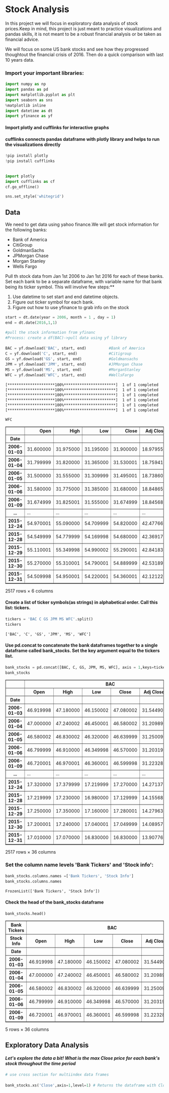 # Stock Analysis

In this project we will focus in exploratory data analysis of stock prices.Keep in mind, this project is just meant to practice visualizations and pandas skills, it is not meant to be a robust financial analysis or be taken as financial advice.


We will focus on some US bank stocks and see how they progressed thoughtout the financial crisis of 2016. Then do a quick comparison with last 10 years data.

### Import your important libraries:


```python
import numpy as np
import pandas as pd 
import matplotlib.pyplot as plt
import seaborn as sns
%matplotlib inline
import datetime as dt
import yfinance as yf


```

#### Import plotly and cufflinks for  interactive graphs
#### cufflinks connects pandas dataframe  with plotly library and helps to run the visualizations directly


```python
!pip install plotly
!pip install cufflinks
```



```python

import plotly 
import cufflinks as cf
cf.go_offline()
```


```python
sns.set_style('whitegrid')
```



## Data

We need to get data using yahoo finance.We will get stock information for the following banks:

- Bank of America
- CitiGroup
- GoldmanSachs
- JPMorgan Chase
- Morgan Stanley
- Wells Fargo

Pull th stock data from Jan 1st 2006 to Jan 1st 2016 for each of these banks. Set each bank to be a separate dataframe, with variable name for that bank being its ticker symbol. This will involve few steps:**

1. Use datetime to set start and end datetime objects.
2. Figure out ticker symbol for each bank.
3. Figure out how to use yfinance to grab info on the stock


```python
start = dt.date(year = 2006, month = 1 , day = 1)
end = dt.date(2016,1,1)
```


```python
#pull the stock information from yfinanc
#Process: create a df(BAC)->pull data using yf library

BAC = yf.download('BAC', start, end)          #Bank of America
C = yf.download('C', start, end)              #Citigroup
GS = yf.download('GS', start, end)            #Goldmansachs
JPM = yf.download('JPM', start, end)          #JPMorgan Chase
MS = yf.download('MS', start, end)            #MorganStanley
WFC = yf.download('WFC', start, end)          #WellsFargo
```

    [*********************100%***********************]  1 of 1 completed
    [*********************100%***********************]  1 of 1 completed
    [*********************100%***********************]  1 of 1 completed
    [*********************100%***********************]  1 of 1 completed
    [*********************100%***********************]  1 of 1 completed
    [*********************100%***********************]  1 of 1 completed



```python
WFC
```




<div>


<table border="1" class="dataframe">
  <thead>
    <tr style="text-align: right;">
      <th></th>
      <th>Open</th>
      <th>High</th>
      <th>Low</th>
      <th>Close</th>
      <th>Adj Close</th>
      <th>Volume</th>
    </tr>
    <tr>
      <th>Date</th>
      <th></th>
      <th></th>
      <th></th>
      <th></th>
      <th></th>
      <th></th>
    </tr>
  </thead>
  <tbody>
    <tr>
      <th>2006-01-03</th>
      <td>31.600000</td>
      <td>31.975000</td>
      <td>31.195000</td>
      <td>31.900000</td>
      <td>18.979551</td>
      <td>11016400</td>
    </tr>
    <tr>
      <th>2006-01-04</th>
      <td>31.799999</td>
      <td>31.820000</td>
      <td>31.365000</td>
      <td>31.530001</td>
      <td>18.759415</td>
      <td>10870000</td>
    </tr>
    <tr>
      <th>2006-01-05</th>
      <td>31.500000</td>
      <td>31.555000</td>
      <td>31.309999</td>
      <td>31.495001</td>
      <td>18.738600</td>
      <td>10158000</td>
    </tr>
    <tr>
      <th>2006-01-06</th>
      <td>31.580000</td>
      <td>31.775000</td>
      <td>31.385000</td>
      <td>31.680000</td>
      <td>18.848658</td>
      <td>8403800</td>
    </tr>
    <tr>
      <th>2006-01-09</th>
      <td>31.674999</td>
      <td>31.825001</td>
      <td>31.555000</td>
      <td>31.674999</td>
      <td>18.845688</td>
      <td>5619600</td>
    </tr>
    <tr>
      <th>...</th>
      <td>...</td>
      <td>...</td>
      <td>...</td>
      <td>...</td>
      <td>...</td>
      <td>...</td>
    </tr>
    <tr>
      <th>2015-12-24</th>
      <td>54.970001</td>
      <td>55.090000</td>
      <td>54.709999</td>
      <td>54.820000</td>
      <td>42.477665</td>
      <td>4999400</td>
    </tr>
    <tr>
      <th>2015-12-28</th>
      <td>54.549999</td>
      <td>54.779999</td>
      <td>54.169998</td>
      <td>54.680000</td>
      <td>42.369175</td>
      <td>8288800</td>
    </tr>
    <tr>
      <th>2015-12-29</th>
      <td>55.110001</td>
      <td>55.349998</td>
      <td>54.990002</td>
      <td>55.290001</td>
      <td>42.841831</td>
      <td>7894900</td>
    </tr>
    <tr>
      <th>2015-12-30</th>
      <td>55.270000</td>
      <td>55.310001</td>
      <td>54.790001</td>
      <td>54.889999</td>
      <td>42.531898</td>
      <td>8016900</td>
    </tr>
    <tr>
      <th>2015-12-31</th>
      <td>54.509998</td>
      <td>54.950001</td>
      <td>54.220001</td>
      <td>54.360001</td>
      <td>42.121220</td>
      <td>10929800</td>
    </tr>
  </tbody>
</table>
<p>2517 rows × 6 columns</p>
</div>



#### Create a list of ticker symbols(as strings) in alphabetical order. Call this list: tickers.


```python
tickers = 'BAC C GS JPM MS WFC'.split()
tickers
```




    ['BAC', 'C', 'GS', 'JPM', 'MS', 'WFC']



#### Use pd.concat to concatenate the bank dataframes together to a single dataframe called bank_stocks. Set the key argument equal to the tickers list.


```python
bank_stocks = pd.concat([BAC, C, GS, JPM, MS, WFC], axis = 1,keys=tickers)
bank_stocks
```




<div>

<table border="1" class="dataframe">
  <thead>
    <tr>
      <th></th>
      <th colspan="6" halign="left">BAC</th>
      <th colspan="4" halign="left">C</th>
      <th>...</th>
      <th colspan="4" halign="left">MS</th>
      <th colspan="6" halign="left">WFC</th>
    </tr>
    <tr>
      <th></th>
      <th>Open</th>
      <th>High</th>
      <th>Low</th>
      <th>Close</th>
      <th>Adj Close</th>
      <th>Volume</th>
      <th>Open</th>
      <th>High</th>
      <th>Low</th>
      <th>Close</th>
      <th>...</th>
      <th>Low</th>
      <th>Close</th>
      <th>Adj Close</th>
      <th>Volume</th>
      <th>Open</th>
      <th>High</th>
      <th>Low</th>
      <th>Close</th>
      <th>Adj Close</th>
      <th>Volume</th>
    </tr>
    <tr>
      <th>Date</th>
      <th></th>
      <th></th>
      <th></th>
      <th></th>
      <th></th>
      <th></th>
      <th></th>
      <th></th>
      <th></th>
      <th></th>
      <th></th>
      <th></th>
      <th></th>
      <th></th>
      <th></th>
      <th></th>
      <th></th>
      <th></th>
      <th></th>
      <th></th>
      <th></th>
    </tr>
  </thead>
  <tbody>
    <tr>
      <th>2006-01-03</th>
      <td>46.919998</td>
      <td>47.180000</td>
      <td>46.150002</td>
      <td>47.080002</td>
      <td>31.544905</td>
      <td>16296700</td>
      <td>490.000000</td>
      <td>493.799988</td>
      <td>481.100006</td>
      <td>492.899994</td>
      <td>...</td>
      <td>56.740002</td>
      <td>58.310001</td>
      <td>32.661312</td>
      <td>5377000</td>
      <td>31.600000</td>
      <td>31.975000</td>
      <td>31.195000</td>
      <td>31.900000</td>
      <td>18.979551</td>
      <td>11016400</td>
    </tr>
    <tr>
      <th>2006-01-04</th>
      <td>47.000000</td>
      <td>47.240002</td>
      <td>46.450001</td>
      <td>46.580002</td>
      <td>31.209898</td>
      <td>17757900</td>
      <td>488.600006</td>
      <td>491.000000</td>
      <td>483.500000</td>
      <td>483.799988</td>
      <td>...</td>
      <td>58.349998</td>
      <td>58.349998</td>
      <td>32.683727</td>
      <td>7977800</td>
      <td>31.799999</td>
      <td>31.820000</td>
      <td>31.365000</td>
      <td>31.530001</td>
      <td>18.759415</td>
      <td>10870000</td>
    </tr>
    <tr>
      <th>2006-01-05</th>
      <td>46.580002</td>
      <td>46.830002</td>
      <td>46.320000</td>
      <td>46.639999</td>
      <td>31.250097</td>
      <td>14970700</td>
      <td>484.399994</td>
      <td>487.799988</td>
      <td>484.000000</td>
      <td>486.200012</td>
      <td>...</td>
      <td>58.020000</td>
      <td>58.509998</td>
      <td>32.773338</td>
      <td>5778000</td>
      <td>31.500000</td>
      <td>31.555000</td>
      <td>31.309999</td>
      <td>31.495001</td>
      <td>18.738600</td>
      <td>10158000</td>
    </tr>
    <tr>
      <th>2006-01-06</th>
      <td>46.799999</td>
      <td>46.910000</td>
      <td>46.349998</td>
      <td>46.570000</td>
      <td>31.203197</td>
      <td>12599800</td>
      <td>488.799988</td>
      <td>489.000000</td>
      <td>482.000000</td>
      <td>486.200012</td>
      <td>...</td>
      <td>58.049999</td>
      <td>58.570000</td>
      <td>32.806950</td>
      <td>6889800</td>
      <td>31.580000</td>
      <td>31.775000</td>
      <td>31.385000</td>
      <td>31.680000</td>
      <td>18.848658</td>
      <td>8403800</td>
    </tr>
    <tr>
      <th>2006-01-09</th>
      <td>46.720001</td>
      <td>46.970001</td>
      <td>46.360001</td>
      <td>46.599998</td>
      <td>31.223280</td>
      <td>15619400</td>
      <td>486.000000</td>
      <td>487.399994</td>
      <td>483.000000</td>
      <td>483.899994</td>
      <td>...</td>
      <td>58.619999</td>
      <td>59.189999</td>
      <td>33.154228</td>
      <td>4144500</td>
      <td>31.674999</td>
      <td>31.825001</td>
      <td>31.555000</td>
      <td>31.674999</td>
      <td>18.845688</td>
      <td>5619600</td>
    </tr>
    <tr>
      <th>...</th>
      <td>...</td>
      <td>...</td>
      <td>...</td>
      <td>...</td>
      <td>...</td>
      <td>...</td>
      <td>...</td>
      <td>...</td>
      <td>...</td>
      <td>...</td>
      <td>...</td>
      <td>...</td>
      <td>...</td>
      <td>...</td>
      <td>...</td>
      <td>...</td>
      <td>...</td>
      <td>...</td>
      <td>...</td>
      <td>...</td>
      <td>...</td>
    </tr>
    <tr>
      <th>2015-12-24</th>
      <td>17.320000</td>
      <td>17.379999</td>
      <td>17.219999</td>
      <td>17.270000</td>
      <td>14.271372</td>
      <td>29369400</td>
      <td>52.480000</td>
      <td>52.970001</td>
      <td>52.450001</td>
      <td>52.709999</td>
      <td>...</td>
      <td>32.439999</td>
      <td>32.480000</td>
      <td>25.353054</td>
      <td>2798200</td>
      <td>54.970001</td>
      <td>55.090000</td>
      <td>54.709999</td>
      <td>54.820000</td>
      <td>42.477665</td>
      <td>4999400</td>
    </tr>
    <tr>
      <th>2015-12-28</th>
      <td>17.219999</td>
      <td>17.230000</td>
      <td>16.980000</td>
      <td>17.129999</td>
      <td>14.155680</td>
      <td>41777500</td>
      <td>52.570000</td>
      <td>52.570000</td>
      <td>51.959999</td>
      <td>52.380001</td>
      <td>...</td>
      <td>31.950001</td>
      <td>32.169998</td>
      <td>25.111073</td>
      <td>5420300</td>
      <td>54.549999</td>
      <td>54.779999</td>
      <td>54.169998</td>
      <td>54.680000</td>
      <td>42.369175</td>
      <td>8288800</td>
    </tr>
    <tr>
      <th>2015-12-29</th>
      <td>17.250000</td>
      <td>17.350000</td>
      <td>17.160000</td>
      <td>17.280001</td>
      <td>14.279634</td>
      <td>45670400</td>
      <td>52.759998</td>
      <td>53.220001</td>
      <td>52.740002</td>
      <td>52.980000</td>
      <td>...</td>
      <td>32.330002</td>
      <td>32.549999</td>
      <td>25.407690</td>
      <td>6388200</td>
      <td>55.110001</td>
      <td>55.349998</td>
      <td>54.990002</td>
      <td>55.290001</td>
      <td>42.841831</td>
      <td>7894900</td>
    </tr>
    <tr>
      <th>2015-12-30</th>
      <td>17.200001</td>
      <td>17.240000</td>
      <td>17.040001</td>
      <td>17.049999</td>
      <td>14.089570</td>
      <td>35066400</td>
      <td>52.840000</td>
      <td>52.939999</td>
      <td>52.250000</td>
      <td>52.299999</td>
      <td>...</td>
      <td>32.200001</td>
      <td>32.230000</td>
      <td>25.157906</td>
      <td>5057200</td>
      <td>55.270000</td>
      <td>55.310001</td>
      <td>54.790001</td>
      <td>54.889999</td>
      <td>42.531898</td>
      <td>8016900</td>
    </tr>
    <tr>
      <th>2015-12-31</th>
      <td>17.010000</td>
      <td>17.070000</td>
      <td>16.830000</td>
      <td>16.830000</td>
      <td>13.907768</td>
      <td>47153000</td>
      <td>52.070000</td>
      <td>52.389999</td>
      <td>51.750000</td>
      <td>51.750000</td>
      <td>...</td>
      <td>31.770000</td>
      <td>31.809999</td>
      <td>24.830067</td>
      <td>8154300</td>
      <td>54.509998</td>
      <td>54.950001</td>
      <td>54.220001</td>
      <td>54.360001</td>
      <td>42.121220</td>
      <td>10929800</td>
    </tr>
  </tbody>
</table>
<p>2517 rows × 36 columns</p>
</div>



### Set the column name levels 'Bank Tickers' and 'Stock info':


```python
bank_stocks.columns.names =['Bank Tickers', 'Stock Info']
bank_stocks.columns.names
```



    FrozenList(['Bank Tickers', 'Stock Info'])



#### Check the head of the bank_stocks dataframe


```python
bank_stocks.head()
```




<div>

<table border="1" class="dataframe">
  <thead>
    <tr>
      <th>Bank Tickers</th>
      <th colspan="6" halign="left">BAC</th>
      <th colspan="4" halign="left">C</th>
      <th>...</th>
      <th colspan="4" halign="left">MS</th>
      <th colspan="6" halign="left">WFC</th>
    </tr>
    <tr>
      <th>Stock Info</th>
      <th>Open</th>
      <th>High</th>
      <th>Low</th>
      <th>Close</th>
      <th>Adj Close</th>
      <th>Volume</th>
      <th>Open</th>
      <th>High</th>
      <th>Low</th>
      <th>Close</th>
      <th>...</th>
      <th>Low</th>
      <th>Close</th>
      <th>Adj Close</th>
      <th>Volume</th>
      <th>Open</th>
      <th>High</th>
      <th>Low</th>
      <th>Close</th>
      <th>Adj Close</th>
      <th>Volume</th>
    </tr>
    <tr>
      <th>Date</th>
      <th></th>
      <th></th>
      <th></th>
      <th></th>
      <th></th>
      <th></th>
      <th></th>
      <th></th>
      <th></th>
      <th></th>
      <th></th>
      <th></th>
      <th></th>
      <th></th>
      <th></th>
      <th></th>
      <th></th>
      <th></th>
      <th></th>
      <th></th>
      <th></th>
    </tr>
  </thead>
  <tbody>
    <tr>
      <th>2006-01-03</th>
      <td>46.919998</td>
      <td>47.180000</td>
      <td>46.150002</td>
      <td>47.080002</td>
      <td>31.544905</td>
      <td>16296700</td>
      <td>490.000000</td>
      <td>493.799988</td>
      <td>481.100006</td>
      <td>492.899994</td>
      <td>...</td>
      <td>56.740002</td>
      <td>58.310001</td>
      <td>32.661312</td>
      <td>5377000</td>
      <td>31.600000</td>
      <td>31.975000</td>
      <td>31.195000</td>
      <td>31.900000</td>
      <td>18.979551</td>
      <td>11016400</td>
    </tr>
    <tr>
      <th>2006-01-04</th>
      <td>47.000000</td>
      <td>47.240002</td>
      <td>46.450001</td>
      <td>46.580002</td>
      <td>31.209898</td>
      <td>17757900</td>
      <td>488.600006</td>
      <td>491.000000</td>
      <td>483.500000</td>
      <td>483.799988</td>
      <td>...</td>
      <td>58.349998</td>
      <td>58.349998</td>
      <td>32.683727</td>
      <td>7977800</td>
      <td>31.799999</td>
      <td>31.820000</td>
      <td>31.365000</td>
      <td>31.530001</td>
      <td>18.759415</td>
      <td>10870000</td>
    </tr>
    <tr>
      <th>2006-01-05</th>
      <td>46.580002</td>
      <td>46.830002</td>
      <td>46.320000</td>
      <td>46.639999</td>
      <td>31.250097</td>
      <td>14970700</td>
      <td>484.399994</td>
      <td>487.799988</td>
      <td>484.000000</td>
      <td>486.200012</td>
      <td>...</td>
      <td>58.020000</td>
      <td>58.509998</td>
      <td>32.773338</td>
      <td>5778000</td>
      <td>31.500000</td>
      <td>31.555000</td>
      <td>31.309999</td>
      <td>31.495001</td>
      <td>18.738600</td>
      <td>10158000</td>
    </tr>
    <tr>
      <th>2006-01-06</th>
      <td>46.799999</td>
      <td>46.910000</td>
      <td>46.349998</td>
      <td>46.570000</td>
      <td>31.203197</td>
      <td>12599800</td>
      <td>488.799988</td>
      <td>489.000000</td>
      <td>482.000000</td>
      <td>486.200012</td>
      <td>...</td>
      <td>58.049999</td>
      <td>58.570000</td>
      <td>32.806950</td>
      <td>6889800</td>
      <td>31.580000</td>
      <td>31.775000</td>
      <td>31.385000</td>
      <td>31.680000</td>
      <td>18.848658</td>
      <td>8403800</td>
    </tr>
    <tr>
      <th>2006-01-09</th>
      <td>46.720001</td>
      <td>46.970001</td>
      <td>46.360001</td>
      <td>46.599998</td>
      <td>31.223280</td>
      <td>15619400</td>
      <td>486.000000</td>
      <td>487.399994</td>
      <td>483.000000</td>
      <td>483.899994</td>
      <td>...</td>
      <td>58.619999</td>
      <td>59.189999</td>
      <td>33.154228</td>
      <td>4144500</td>
      <td>31.674999</td>
      <td>31.825001</td>
      <td>31.555000</td>
      <td>31.674999</td>
      <td>18.845688</td>
      <td>5619600</td>
    </tr>
  </tbody>
</table>
<p>5 rows × 36 columns</p>
</div>



## Exploratory Data Analysis

#### _Let's explore the data a bit! What is the max Close price for each bank's stock throughout the time period_


```python
# use cross section for multiindex data frames

bank_stocks.xs('Close',axis=1,level=1) # Returns the dataframe with Close columns

```




<div>
<style scoped>

<table border="1" class="dataframe">
  <thead>
    <tr style="text-align: right;">
      <th>Bank Tickers</th>
      <th>BAC</th>
      <th>C</th>
      <th>GS</th>
      <th>JPM</th>
      <th>MS</th>
      <th>WFC</th>
    </tr>
    <tr>
      <th>Date</th>
      <th></th>
      <th></th>
      <th></th>
      <th></th>
      <th></th>
      <th></th>
    </tr>
  </thead>
  <tbody>
    <tr>
      <th>2006-01-03</th>
      <td>47.080002</td>
      <td>492.899994</td>
      <td>128.869995</td>
      <td>40.189999</td>
      <td>58.310001</td>
      <td>31.900000</td>
    </tr>
    <tr>
      <th>2006-01-04</th>
      <td>46.580002</td>
      <td>483.799988</td>
      <td>127.089996</td>
      <td>39.619999</td>
      <td>58.349998</td>
      <td>31.530001</td>
    </tr>
    <tr>
      <th>2006-01-05</th>
      <td>46.639999</td>
      <td>486.200012</td>
      <td>127.040001</td>
      <td>39.740002</td>
      <td>58.509998</td>
      <td>31.495001</td>
    </tr>
    <tr>
      <th>2006-01-06</th>
      <td>46.570000</td>
      <td>486.200012</td>
      <td>128.839996</td>
      <td>40.020000</td>
      <td>58.570000</td>
      <td>31.680000</td>
    </tr>
    <tr>
      <th>2006-01-09</th>
      <td>46.599998</td>
      <td>483.899994</td>
      <td>130.389999</td>
      <td>40.669998</td>
      <td>59.189999</td>
      <td>31.674999</td>
    </tr>
    <tr>
      <th>...</th>
      <td>...</td>
      <td>...</td>
      <td>...</td>
      <td>...</td>
      <td>...</td>
      <td>...</td>
    </tr>
    <tr>
      <th>2015-12-24</th>
      <td>17.270000</td>
      <td>52.709999</td>
      <td>182.470001</td>
      <td>66.599998</td>
      <td>32.480000</td>
      <td>54.820000</td>
    </tr>
    <tr>
      <th>2015-12-28</th>
      <td>17.129999</td>
      <td>52.380001</td>
      <td>181.619995</td>
      <td>66.379997</td>
      <td>32.169998</td>
      <td>54.680000</td>
    </tr>
    <tr>
      <th>2015-12-29</th>
      <td>17.280001</td>
      <td>52.980000</td>
      <td>183.529999</td>
      <td>67.070000</td>
      <td>32.549999</td>
      <td>55.290001</td>
    </tr>
    <tr>
      <th>2015-12-30</th>
      <td>17.049999</td>
      <td>52.299999</td>
      <td>182.009995</td>
      <td>66.589996</td>
      <td>32.230000</td>
      <td>54.889999</td>
    </tr>
    <tr>
      <th>2015-12-31</th>
      <td>16.830000</td>
      <td>51.750000</td>
      <td>180.229996</td>
      <td>66.029999</td>
      <td>31.809999</td>
      <td>54.360001</td>
    </tr>
  </tbody>
</table>
<p>2517 rows × 6 columns</p>
</div>




```python
bank_stocks.xs('Close',axis=1,level=1).max() #Returns the max value of each column
```




    Bank Tickers
    BAC     54.900002
    C      564.099976
    GS     247.919998
    JPM     70.080002
    MS      89.300003
    WFC     58.520000
    dtype: float64



#### Create a new empty DataFrame called returns. The dataframe will contain the returns for each bank's stock. returns are typically defined by 
$$
r_t = \frac{P_t - P_{t-1}}{ P_t-1} = \frac{P_t}{P_{t-1}}-1 
$$



```python
returns = pd.DataFrame()
print(returns)
```

    Empty DataFrame
    Columns: []
    Index: []


#### Use pandas pct_change() method on the Close column to create a column representing this return value. Create a for loop that goes and for each Bank Stock Ticker creates this returns column and sets it as a column in the returns DataFrame.


```python
for i in tickers: 
    returns[i + ' Returns'] = bank_stocks.xs('Close', axis = 1, level = 1)[i].pct_change() 
    
```


```python
returns

```




<div>

<table border="1" class="dataframe">
  <thead>
    <tr style="text-align: right;">
      <th></th>
      <th>BAC Returns</th>
      <th>C Returns</th>
      <th>GS Returns</th>
      <th>JPM Returns</th>
      <th>MS Returns</th>
      <th>WFC Returns</th>
    </tr>
    <tr>
      <th>Date</th>
      <th></th>
      <th></th>
      <th></th>
      <th></th>
      <th></th>
      <th></th>
    </tr>
  </thead>
  <tbody>
    <tr>
      <th>2006-01-03</th>
      <td>NaN</td>
      <td>NaN</td>
      <td>NaN</td>
      <td>NaN</td>
      <td>NaN</td>
      <td>NaN</td>
    </tr>
    <tr>
      <th>2006-01-04</th>
      <td>-0.010620</td>
      <td>-0.018462</td>
      <td>-0.013812</td>
      <td>-0.014183</td>
      <td>0.000686</td>
      <td>-0.011599</td>
    </tr>
    <tr>
      <th>2006-01-05</th>
      <td>0.001288</td>
      <td>0.004961</td>
      <td>-0.000393</td>
      <td>0.003029</td>
      <td>0.002742</td>
      <td>-0.001110</td>
    </tr>
    <tr>
      <th>2006-01-06</th>
      <td>-0.001501</td>
      <td>0.000000</td>
      <td>0.014169</td>
      <td>0.007046</td>
      <td>0.001025</td>
      <td>0.005874</td>
    </tr>
    <tr>
      <th>2006-01-09</th>
      <td>0.000644</td>
      <td>-0.004731</td>
      <td>0.012030</td>
      <td>0.016242</td>
      <td>0.010586</td>
      <td>-0.000158</td>
    </tr>
    <tr>
      <th>...</th>
      <td>...</td>
      <td>...</td>
      <td>...</td>
      <td>...</td>
      <td>...</td>
      <td>...</td>
    </tr>
    <tr>
      <th>2015-12-24</th>
      <td>-0.004037</td>
      <td>0.001520</td>
      <td>-0.002624</td>
      <td>-0.001948</td>
      <td>-0.003681</td>
      <td>-0.003997</td>
    </tr>
    <tr>
      <th>2015-12-28</th>
      <td>-0.008107</td>
      <td>-0.006261</td>
      <td>-0.004658</td>
      <td>-0.003303</td>
      <td>-0.009544</td>
      <td>-0.002554</td>
    </tr>
    <tr>
      <th>2015-12-29</th>
      <td>0.008757</td>
      <td>0.011455</td>
      <td>0.010516</td>
      <td>0.010395</td>
      <td>0.011812</td>
      <td>0.011156</td>
    </tr>
    <tr>
      <th>2015-12-30</th>
      <td>-0.013310</td>
      <td>-0.012835</td>
      <td>-0.008282</td>
      <td>-0.007157</td>
      <td>-0.009831</td>
      <td>-0.007235</td>
    </tr>
    <tr>
      <th>2015-12-31</th>
      <td>-0.012903</td>
      <td>-0.010516</td>
      <td>-0.009780</td>
      <td>-0.008410</td>
      <td>-0.013031</td>
      <td>-0.009656</td>
    </tr>
  </tbody>
</table>
<p>2517 rows × 6 columns</p>
</div>



**Observations**

- _What pct_change() does here is it computes the fractional change from the immidiately previous row by default. It is useful for comparing the fraction of change in a time series of elements. Remeber here it is a fraction if yoou want to change it to percentage u want to multiply it with 100_
- _So we have got the columns for each of the stock tickers for each trading day_
- _For the first day the return is obiviously **Nan** as there was no prior day element to calculate it_
- _From the second row we can see the positive and negative returns , negatives are the days where it went down and positives are the days when it went up_

#### Create a pair plot using seaborn of the returns dataframe. Do any stocks stands out ? Why or why not?


```python
sns.pairplot(returns)
```




    <seaborn.axisgrid.PairGrid at 0x3392183a0>




    
![png](output_31_1.png)
    


**Observations**
- _Diagonal elements are univariant data i.e, just for that particular column_
- _Off diagonal elements are bivariant data_
- _What pairplot does here is it creates a group of scatter plots for each pair of the numerical data in the data frame,For exit will create a 'BAC' vs 'C' scatterplot, 'BAC' vs 'GS' scatter plot and so on._
- _So we have all of these tickers/banks on X-axis and the same banks as well as on the Y-axis_.
- _So if you compare 'WFC Returns' to the 'WFC Returns' it is a univariant data so therefore we have a Histogram._
- _If you compare 'WFC Returns' to the other banks we have the scatter plots to analyse the data._
- _Its very important to check the scales for it , almost everything are in decimals on both X and Y axis._
- _Sometimes based on the data you can get different scales for one of the columns and that graph will look very different._
- _Lets look at the 'MS Returns' graph is going from -0.25 to 0.75 and there is only one outlier point that is there at 0.75 which makes the slope is much higher but if you ignore the outlier the slope will be much equal as the distance from zero on both sides is almost equal for rest of the datapoints._ 
- _Same with the 'Citi Group' except few(countable) points most of them lies in the range of -0.25 to 0.25._
- _So if you analyse this for 'BAC Returns' compared to other banks, there is a very strong correlation between these banks or the returns of these banks as the X-axis goes up Y-axis goes up as well and that pattern is prevalent for all combinations of the all pairs of the banks here._



```python
returns.corr()
```

<div>

<table border="1" class="dataframe">
  <thead>
    <tr style="text-align: right;">
      <th></th>
      <th>BAC Returns</th>
      <th>C Returns</th>
      <th>GS Returns</th>
      <th>JPM Returns</th>
      <th>MS Returns</th>
      <th>WFC Returns</th>
    </tr>
  </thead>
  <tbody>
    <tr>
      <th>BAC Returns</th>
      <td>1.000000</td>
      <td>0.802752</td>
      <td>0.685271</td>
      <td>0.815410</td>
      <td>0.643840</td>
      <td>0.828337</td>
    </tr>
    <tr>
      <th>C Returns</th>
      <td>0.802752</td>
      <td>1.000000</td>
      <td>0.668989</td>
      <td>0.739045</td>
      <td>0.634352</td>
      <td>0.717386</td>
    </tr>
    <tr>
      <th>GS Returns</th>
      <td>0.685271</td>
      <td>0.668989</td>
      <td>1.000000</td>
      <td>0.738671</td>
      <td>0.805155</td>
      <td>0.662847</td>
    </tr>
    <tr>
      <th>JPM Returns</th>
      <td>0.815410</td>
      <td>0.739045</td>
      <td>0.738671</td>
      <td>1.000000</td>
      <td>0.646711</td>
      <td>0.826276</td>
    </tr>
    <tr>
      <th>MS Returns</th>
      <td>0.643840</td>
      <td>0.634352</td>
      <td>0.805155</td>
      <td>0.646711</td>
      <td>1.000000</td>
      <td>0.598681</td>
    </tr>
    <tr>
      <th>WFC Returns</th>
      <td>0.828337</td>
      <td>0.717386</td>
      <td>0.662847</td>
      <td>0.826276</td>
      <td>0.598681</td>
      <td>1.000000</td>
    </tr>
  </tbody>
</table>
</div>



**Observations**
- _We can see the correlation in the matrix format._
- _We can use these later to create a heat map._
- _'BAC Returns have strong relationship with the 'City Bank', 'JPMorgan' and 'WellsFargo' compared to the 'GoldmanSachs' and 'Morgan Stanley' banks._

### Using this returns DataFrame, figure out on what dates each bank stock had the best and worst single day returns. Did anything significant happen on those days?


```python
#Best single day returns
returns.max()  #Returns the max value of each column 
```




    BAC Returns    0.352691
    C Returns      0.578249
    GS Returns     0.264678
    JPM Returns    0.250967
    MS Returns     0.869835
    WFC Returns    0.327645
    dtype: float64




```python
#Best single day returns
returns.idxmax() #Returns the index of the max value
```




    BAC Returns   2009-04-09
    C Returns     2008-11-24
    GS Returns    2008-11-24
    JPM Returns   2009-01-21
    MS Returns    2008-10-13
    WFC Returns   2008-07-16
    dtype: datetime64[ns]




```python
#Worst single day returns
returns.idxmin() #Returns the index of the min value
```




    BAC Returns   2009-01-20
    C Returns     2009-02-27
    GS Returns    2009-01-20
    JPM Returns   2009-01-20
    MS Returns    2008-10-09
    WFC Returns   2009-01-20
    dtype: datetime64[ns]



**Did anything significant happen on those days?**

**Best days**
- _If you notice the JPMorgan returns the best performance day(2009-01-21) was exactly after the worst performance day(2009-01-20) and the reason for that was it received a 700 billion dollar bailout from the federal reserve._




**Worst days**
- _If you look carefully four of the banks Bank of America, Goldman Sachs, JPMorgan and Wells Fargo had the worst return on the same day._

   *What happened exactly?*
  
- _On the particular day 2009-01-20, The Icelands banks collapsed._
  
- _InShort, About Iceland banks, During 2000-2007 the Icelandic banks were privatised and saw quiet a bit of Boom years so much so that the country's entire economy and GDP became dependent on the performance of the banks, and when the economy collapsed theirs banks and government collapsed . That might have created a widespread of panic in the market which might be one of the reasons for the decline on the particular day [[ 1 ](https://en.wikipedia.org/wiki/2009_Icelandic_financial_crisis_protests)][[2 . Finacncial crisis 2009](https://en.wikipedia.org/wiki/2007%E2%80%932008_financial_crisis)]._
  


- For the City Bank,On 27th February 2009,The US government has reached a deal to take a stake of 30 to 40 percent , which raised concerns among the Investors regarding the nationalisation of the banks and thats why it has the biggest decline of its stock worldwide on that particular day.

[More Details](https://www.theguardian.com/business/2009/jan/20/stock-market-drop-obama-inauguration)


### Take a look at the standard deviation of the returns, which stock would you classify as the riskiest over the entire period? Which would u classify as the riskiest for the year 2015?


```python
#For the entire 10 years period (More riskier higher the std.deviation)
returns.std()

```




    BAC Returns    0.036647
    C Returns      0.038672
    GS Returns     0.025390
    JPM Returns    0.027667
    MS Returns     0.037819
    WFC Returns    0.030238
    dtype: float64



**Observations**

- _There isnt much to differentiate between these stocks. Statistically, you can say Citi bank is the most riskiest but its only by the bearest of margin really insignificant. Practically they all had similiar risk._


```python
#For year 2015
```


```python
returns.loc['2015-01-01':'2015-12-31'].std()
```




    BAC Returns    0.016163
    C Returns      0.015289
    GS Returns     0.014046
    JPM Returns    0.014017
    MS Returns     0.016249
    WFC Returns    0.012591
    dtype: float64



**Obseravtion** 

- _There isnt much difference among these stocks they all posses similiar risk._

### Create a histplot using seaborn of the 2015 returns for the Morgan Stanley



```python
sns.histplot(returns.loc['2015-01-01':'2015-12-31']['MS Returns'], color ='g', bins =50, kde = True)
```




    <Axes: xlabel='MS Returns', ylabel='Count'>




    
![png](output_47_1.png)
    


**Observations** 
- _If you see the data most of the data is in between -0.02 and 0.02. If you imagine this in percentage by multiplying the numbers with 100,so most of the daily return within plus or  minus 2% of the previous day number._

### Create a histplot using seaborn of the 2008 returns for the CitiGroup


```python
sns.histplot(returns.loc['2008-01-01':'2008-12-31']['C Returns'], color = 'r', bins = 50, kde= True)
```




    <Axes: xlabel='C Returns', ylabel='Count'>




    
![png](output_50_1.png)
    


**Observations**

- _If you notice the Kde graph there is a long tail on the right side that is because of some point 0.6 . Basically it says that they have a day where there is very high return approx. 6 percent but its only few days maybe only one or two days._

### Create a line plot showing Close price for each bank for the entire index of time.


```python
bank_stocks.xs('Close', axis = 1 ,level = 1).iplot(kind = 'line')
```

   
### Moving Averages

Lets analyze the moving average for these stocks in the year 2008



```python
BAC.loc['2008-01-01':'2008-12-31'].rolling(window=30).std().head(30)

```
<div>

<table border="1" class="dataframe">
  <thead>
    <tr style="text-align: right;">
      <th></th>
      <th>Open</th>
      <th>High</th>
      <th>Low</th>
      <th>Close</th>
      <th>Adj Close</th>
      <th>Volume</th>
    </tr>
    <tr>
      <th>Date</th>
      <th></th>
      <th></th>
      <th></th>
      <th></th>
      <th></th>
      <th></th>
    </tr>
  </thead>
  <tbody>
    <tr>
      <th>2008-01-02</th>
      <td>NaN</td>
      <td>NaN</td>
      <td>NaN</td>
      <td>NaN</td>
      <td>NaN</td>
      <td>NaN</td>
    </tr>
    <tr>
      <th>2008-01-03</th>
      <td>NaN</td>
      <td>NaN</td>
      <td>NaN</td>
      <td>NaN</td>
      <td>NaN</td>
      <td>NaN</td>
    </tr>
    <tr>
      <th>2008-01-04</th>
      <td>NaN</td>
      <td>NaN</td>
      <td>NaN</td>
      <td>NaN</td>
      <td>NaN</td>
      <td>NaN</td>
    </tr>
    <tr>
      <th>2008-01-07</th>
      <td>NaN</td>
      <td>NaN</td>
      <td>NaN</td>
      <td>NaN</td>
      <td>NaN</td>
      <td>NaN</td>
    </tr>
    <tr>
      <th>2008-01-08</th>
      <td>NaN</td>
      <td>NaN</td>
      <td>NaN</td>
      <td>NaN</td>
      <td>NaN</td>
      <td>NaN</td>
    </tr>
    <tr>
      <th>2008-01-09</th>
      <td>NaN</td>
      <td>NaN</td>
      <td>NaN</td>
      <td>NaN</td>
      <td>NaN</td>
      <td>NaN</td>
    </tr>
    <tr>
      <th>2008-01-10</th>
      <td>NaN</td>
      <td>NaN</td>
      <td>NaN</td>
      <td>NaN</td>
      <td>NaN</td>
      <td>NaN</td>
    </tr>
    <tr>
      <th>2008-01-11</th>
      <td>NaN</td>
      <td>NaN</td>
      <td>NaN</td>
      <td>NaN</td>
      <td>NaN</td>
      <td>NaN</td>
    </tr>
    <tr>
      <th>2008-01-14</th>
      <td>NaN</td>
      <td>NaN</td>
      <td>NaN</td>
      <td>NaN</td>
      <td>NaN</td>
      <td>NaN</td>
    </tr>
    <tr>
      <th>2008-01-15</th>
      <td>NaN</td>
      <td>NaN</td>
      <td>NaN</td>
      <td>NaN</td>
      <td>NaN</td>
      <td>NaN</td>
    </tr>
    <tr>
      <th>2008-01-16</th>
      <td>NaN</td>
      <td>NaN</td>
      <td>NaN</td>
      <td>NaN</td>
      <td>NaN</td>
      <td>NaN</td>
    </tr>
    <tr>
      <th>2008-01-17</th>
      <td>NaN</td>
      <td>NaN</td>
      <td>NaN</td>
      <td>NaN</td>
      <td>NaN</td>
      <td>NaN</td>
    </tr>
    <tr>
      <th>2008-01-18</th>
      <td>NaN</td>
      <td>NaN</td>
      <td>NaN</td>
      <td>NaN</td>
      <td>NaN</td>
      <td>NaN</td>
    </tr>
    <tr>
      <th>2008-01-22</th>
      <td>NaN</td>
      <td>NaN</td>
      <td>NaN</td>
      <td>NaN</td>
      <td>NaN</td>
      <td>NaN</td>
    </tr>
    <tr>
      <th>2008-01-23</th>
      <td>NaN</td>
      <td>NaN</td>
      <td>NaN</td>
      <td>NaN</td>
      <td>NaN</td>
      <td>NaN</td>
    </tr>
    <tr>
      <th>2008-01-24</th>
      <td>NaN</td>
      <td>NaN</td>
      <td>NaN</td>
      <td>NaN</td>
      <td>NaN</td>
      <td>NaN</td>
    </tr>
    <tr>
      <th>2008-01-25</th>
      <td>NaN</td>
      <td>NaN</td>
      <td>NaN</td>
      <td>NaN</td>
      <td>NaN</td>
      <td>NaN</td>
    </tr>
    <tr>
      <th>2008-01-28</th>
      <td>NaN</td>
      <td>NaN</td>
      <td>NaN</td>
      <td>NaN</td>
      <td>NaN</td>
      <td>NaN</td>
    </tr>
    <tr>
      <th>2008-01-29</th>
      <td>NaN</td>
      <td>NaN</td>
      <td>NaN</td>
      <td>NaN</td>
      <td>NaN</td>
      <td>NaN</td>
    </tr>
    <tr>
      <th>2008-01-30</th>
      <td>NaN</td>
      <td>NaN</td>
      <td>NaN</td>
      <td>NaN</td>
      <td>NaN</td>
      <td>NaN</td>
    </tr>
    <tr>
      <th>2008-01-31</th>
      <td>NaN</td>
      <td>NaN</td>
      <td>NaN</td>
      <td>NaN</td>
      <td>NaN</td>
      <td>NaN</td>
    </tr>
    <tr>
      <th>2008-02-01</th>
      <td>NaN</td>
      <td>NaN</td>
      <td>NaN</td>
      <td>NaN</td>
      <td>NaN</td>
      <td>NaN</td>
    </tr>
    <tr>
      <th>2008-02-04</th>
      <td>NaN</td>
      <td>NaN</td>
      <td>NaN</td>
      <td>NaN</td>
      <td>NaN</td>
      <td>NaN</td>
    </tr>
    <tr>
      <th>2008-02-05</th>
      <td>NaN</td>
      <td>NaN</td>
      <td>NaN</td>
      <td>NaN</td>
      <td>NaN</td>
      <td>NaN</td>
    </tr>
    <tr>
      <th>2008-02-06</th>
      <td>NaN</td>
      <td>NaN</td>
      <td>NaN</td>
      <td>NaN</td>
      <td>NaN</td>
      <td>NaN</td>
    </tr>
    <tr>
      <th>2008-02-07</th>
      <td>NaN</td>
      <td>NaN</td>
      <td>NaN</td>
      <td>NaN</td>
      <td>NaN</td>
      <td>NaN</td>
    </tr>
    <tr>
      <th>2008-02-08</th>
      <td>NaN</td>
      <td>NaN</td>
      <td>NaN</td>
      <td>NaN</td>
      <td>NaN</td>
      <td>NaN</td>
    </tr>
    <tr>
      <th>2008-02-11</th>
      <td>NaN</td>
      <td>NaN</td>
      <td>NaN</td>
      <td>NaN</td>
      <td>NaN</td>
      <td>NaN</td>
    </tr>
    <tr>
      <th>2008-02-12</th>
      <td>NaN</td>
      <td>NaN</td>
      <td>NaN</td>
      <td>NaN</td>
      <td>NaN</td>
      <td>NaN</td>
    </tr>
    <tr>
      <th>2008-02-13</th>
      <td>2.490761</td>
      <td>2.092302</td>
      <td>2.555124</td>
      <td>2.313858</td>
      <td>1.698958</td>
      <td>2.104923e+07</td>
    </tr>
  </tbody>
</table>
</div>



### Plot the rolling 30 day average against the Close Price for Bank Of America's stock for the year 2008


```python
BAC.loc['2008-01-01':'2008-12-31']['Close'].rolling(window=30).mean().plot(figsize = (10,4), label = '30 Day Average of Close Price')
BAC.loc['2008-01-01':'2008-12-31']['Close'].plot(label = 'Close Price')
plt.legend()
```

![png](output_57_1.png)
    


**Observations**

- _If you see the difference between rolling average and actual closing stock prices, the real stock prices can have sharp declines and inclines and what the 30 day average does is it ignores those sharp edges and smoothens the data based on average of the last 30 days at each point. This is basically used to analyse the stock data so the sudden falls can be ignored and its not the part of the stock analysis unless it is sustained over a longer period of time._
- _If u see the data between 2008-05 to 2008-07 the stock price started to fall but the average price was still high and because the fall sustained over a period of time the avg value came down as well. The avg values has much more roundish edge and the actual closing price has a sharp edge and the same thing happens between the period 2008-07 to 2008-11 as well._


### Create a heatmap of the correlation between the stocks Close price.


```python
bank_stocks.xs('Close', axis=1, level=1).corr()
```

<div>

<table border="1" class="dataframe">
  <thead>
    <tr style="text-align: right;">
      <th>Bank Tickers</th>
      <th>BAC</th>
      <th>C</th>
      <th>GS</th>
      <th>JPM</th>
      <th>MS</th>
      <th>WFC</th>
    </tr>
    <tr>
      <th>Bank Tickers</th>
      <th></th>
      <th></th>
      <th></th>
      <th></th>
      <th></th>
      <th></th>
    </tr>
  </thead>
  <tbody>
    <tr>
      <th>BAC</th>
      <td>1.000000</td>
      <td>0.971516</td>
      <td>0.550898</td>
      <td>0.103874</td>
      <td>0.944218</td>
      <td>0.008542</td>
    </tr>
    <tr>
      <th>C</th>
      <td>0.971516</td>
      <td>1.000000</td>
      <td>0.434123</td>
      <td>0.003515</td>
      <td>0.933609</td>
      <td>-0.068536</td>
    </tr>
    <tr>
      <th>GS</th>
      <td>0.550898</td>
      <td>0.434123</td>
      <td>1.000000</td>
      <td>0.685286</td>
      <td>0.683792</td>
      <td>0.499897</td>
    </tr>
    <tr>
      <th>JPM</th>
      <td>0.103874</td>
      <td>0.003515</td>
      <td>0.685286</td>
      <td>1.000000</td>
      <td>0.250427</td>
      <td>0.940269</td>
    </tr>
    <tr>
      <th>MS</th>
      <td>0.944218</td>
      <td>0.933609</td>
      <td>0.683792</td>
      <td>0.250427</td>
      <td>1.000000</td>
      <td>0.131835</td>
    </tr>
    <tr>
      <th>WFC</th>
      <td>0.008542</td>
      <td>-0.068536</td>
      <td>0.499897</td>
      <td>0.940269</td>
      <td>0.131835</td>
      <td>1.000000</td>
    </tr>
  </tbody>
</table>
</div>




```python
sns.heatmap(bank_stocks.xs('Close', axis=1, level=1).corr(),cmap = 'crest', annot = True)
```




    
![png](output_61_1.png)



**Observations:** 
- _If you see correlation between bank of america to bank of america is same ._
- _Correlation basically says if the stock price for the bank of america/any bank increases what is the movement of the stock price for the other banks. So it basically denotes the linear relationship between those banks._
-  _+ve relationship means if price of one bank increases, price of the other bank increases as well, -ve relation will show movement on the negative direction compared to the stock_.
-  _Correlation always varies between -1 to 1._
-  _+ve 1 could mean perfect correlation which means both the stock goes up or down at the same time._
-  _-ve 1 means everytime the stock goes up the other stock goes down._
-  _Correlation of zero(0) means that they dont have correlation among themselves. The movement of one stock has no relationship with the movement of the other stock._
-  _These are used by the hedgefunds and other guys who take lot of risk to hedge their risk based on the movement of the stock price. So if the are betting on BAC to go up it has a -ve correlation with some other stock and they can make some position in the other stock as well. So just in case if BAC goes down the other stock might go up there by they might not be losing as much money._
-  _You can clearly see the BAC has a strong correlationship with the City Bank and Morgan Stanley Banks where as a very weak correlationship with WellsFargo. Even with JPMorgan it is 0.1 which is a weak correlation and close to zero ._

#### Use seaborn's clustermap to cluster the correlations together:


```python
sns.clustermap(bank_stocks.xs('Close', axis=1, level=1).corr(),figsize=(6,6),cmap = 'crest',annot= True)
```

![png](output_64_1.png)


**Observations**

- _Basically what clustermap does is that it creates a cluster based on the closed data._
- _If you see on the both X and the Y axis, the map BAC lies between MS and C whereas in the heatmap its had very strong relationship with the City bank and Morgan Stanley and Wells Fargo and JPMorgan were close to eachother.So in the cluster map WFC and JPM has put together._
 

## USING CUFFLINKS

#### Use .plot(kind='candle') to create a candle plot of Bank of americas stock from Jans 1st 2015 to Jan 1st 2016.


```python
BAC.loc['2015-01-01':'2016-01-01'].iplot(kind='candle')

```
![png](output_68_0.png)

#### Use .ta_plot(study='sma') to create a Simple Moving Average plot of Morgan Stanley for the year 2015.


```python
MS.loc['2015-01-01':'2016-01-01']['Close'].ta_plot(study='sma',period=[14,21,55])
```

![png](output_70_1.png)

**Observations**
- _Simple moving average smoothens the edges of the stock._
- _period=[14,21,55] -> This gives the simple moving averages of 14th 21 and 55th day._


```python
MS.loc['2015-01-01':'2016-01-01']['Close'].ta_plot(study='rsi')
```

![png](output_72_1.png)


#### Use .ta_plot(study='boll') to create a Bollinger Band plot for Bank of Americs for the year 2015.


```python
BAC.loc['2015-01-01':'2015-12-31']['Close'].ta_plot(study='boll')
```
![png](output_74_1.png)


**Observations**
- _What the bollinger does is it creates a simple moving average and has a upper line and a lower line aswell._

Just update the start and end dates, and return the codes to analyze the last 10 years performance.




## Findings
- The maximum closing price for each bank's stock throughout the time period was calculated using the max() function.
- The returns for each bank's stock were calculated using the pct_change() function and stored in a new dataframe called returns.
- A pairplot was created using seaborn to visualize the returns dataframe. The plot showed that there was a strong correlation between the returns of the banks.
- The best and worst single day returns for each bank were identified using the idxmax() and idxmin() functions. The worst single day returns for four of the banks occurred on the same day, which was the day that the Icelandic banks collapsed.
- The standard deviation of the returns was calculated to determine which stocks were the riskiest over the entire period and in the year 2015. The results showed that there was not much difference in the riskiness of the stocks.
- Histograms were created using seaborn to visualize the returns for Morgan Stanley in 2015 and for CitiGroup in 2008. The histograms showed that most of the daily returns were within plus or minus 2% of the previous day's number.
- A line plot was created to show the close price for each bank for the entire index of time.
- Moving averages were calculated for the stocks in the year 2008 using the rolling() function.
- A line plot was created to show the rolling 30 day average against the close price for Bank of America's stock for the year 2008.
- A heatmap was created to show the correlation between the stocks' close price using the corr() function and seaborn's heatmap() function. The heatmap showed that Bank of America had a strong correlation with CitiGroup and Morgan Stanley, while it had a weak correlation with Wells Fargo.
- A clustermap was created to cluster the correlations together using seaborn's clustermap() function. The clustermap showed that Bank of America's stock was clustered with Morgan Stanley and CitiGroup, while Wells Fargo's stock was clustered with JPMorgan Chase.


## Reports
- The maximum closing price for each bank's stock throughout the time period was analyzed. Bank of America had the highest maximum closing price, while CitiGroup had the lowest.
- The returns for each bank's stock were analyzed using a pairplot. The plot showed that there was a strong correlation between the returns of the banks.
- The best and worst single day returns for each bank were identified. The worst single day returns for four of the banks occurred on the same day, which was the day that the Icelandic banks collapsed.
- The standard deviation of the returns was calculated to determine which stocks were the riskiest over the entire period and in the year 2015. The results showed that there was not much difference in the riskiness of the stocks.
- Histograms were created to visualize the returns for Morgan Stanley in 2015 and for CitiGroup in 2008. The histograms showed that most of the daily returns were within plus or minus 2% of the previous day's number.
- A line plot was created to show the close price for each bank for the entire index of time. The plot showed that the close prices for the banks were generally trending upwards over the time period.
- Moving averages were calculated for the stocks in the year 2008. The moving averages were used to smooth out the noise in the data and to identify trends.
- A line plot was created to show the rolling 30 day average against the close price for Bank of America's stock for the year 2008. The plot showed that the rolling 30 day average followed the overall trend of the close price, but with less volatility.
- A heatmap was created to show the correlation between the stocks' close price. The heatmap showed that Bank of America had a strong correlation with CitiGroup and Morgan Stanley, while it had a weak correlation with Wells Fargo.
- A clustermap was created to cluster the correlations together. The clustermap showed that Bank of America's stock was clustered with Morgan Stanley and CitiGroup, while Wells Fargo's stock was clustered with JPMorgan Chase.
- Overall, the analysis showed that there was a strong correlation between the returns of the banks, and that Bank of America had a strong correlation with CitiGroup and Morgan Stanley, while it had a weak correlation with Wells Fargo. The histograms and moving averages were used to smooth out the noise in the data and to identify trends. The clustermap was used to group the stocks based on their correlations.



## Conclusions
This project demonstrates my skills as a data analyst by utilizing Python and various libraries pandas,numpy,matplotlib,seaborn and plotly to analyze stock data. Through exploratory data analysis, we identified patterns, trends, and correlations in the stock prices of major US banks over a 10-year period. By visualizing the data using interactive graphs and statistical analysis, we gained insights into the risk and return profiles of these stocks. This project showcases my ability to handle data, perform statistical analysis, and communicate findings effectively.

## Author - Thanveer Ahmed Shaik

This project is part of my portfolio, showcasing the Python skills essential for data analyst roles. If you have any questions, feedback, or would like to collaborate, feel free to get in touch!


- **LinkedIn**: [Connect with me professionally](https://www.linkedin.com/in/thanveer-ahmed-shaik/)
- **Mail**: [Connect with me professionally](shaikthanveerahmed123@gmail.com)

























